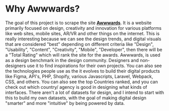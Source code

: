 # Why Awwwards?
The goal of this project is to scrape the site [**Awwwards**](https://www.awwwards.com).  It is a website primarily focused on design, creativity and innovation for various platforms like web sites, mobile sites, AR/VR and other things on the internet.  This is really interesting because we can see the design trends, and digital visuals that are considered "best" depending on different criteria like "Design", "Usability", "Content", "Creativity", "Mobile", "Developer", then there will be a "Total Rating" which will rank the site for the awards.  Awwwards, is used as a design benchmark in the design community.  Designers and non-designers use it to find inspirations for their own projects. You can also see the technologies people use as the it evolves to build their digital products like Figma, API's, PHP, Shopify, various Javascripts, Laravel, Webpack, CSS, and others.  You can also see the top Countries ranked, and you can check out which country/ agency is good in designing what kinds of interfaces.  There aren't a lot of datasets for design, and I intend to start with this to build my own datasets, with the goal of making digital design "smarter" and more "intuitive" by being powered by data.  
